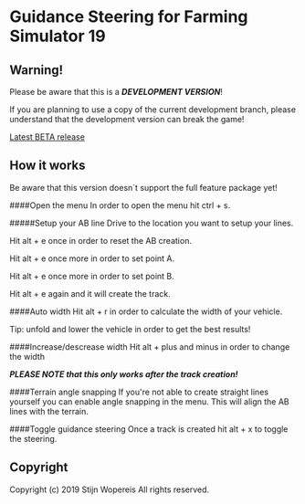# Guidance Steering for Farming Simulator 19

## Warning!
Please be aware that this is a ***DEVELOPMENT VERSION***!

If you are planning to use a copy of the current development branch, please understand that the development version can break the game!

[Latest BETA release](https://github.com/stijnwop)

## How it works
Be aware that this version doesn´t support the full feature package yet!

####Open the menu
In order to open the menu hit ctrl + s.

#####Setup your AB line
Drive to the location you want to setup your lines.

Hit alt + e once in order to reset the AB creation.

Hit alt + e once more in order to set point A.

Hit alt + e once more in order to set point B.

Hit alt + e again and it will create the track.

####Auto width
Hit alt + r in order to calculate the width of your vehicle.

Tip: unfold and lower the vehicle in order to get the best results!

####Increase/descrease width
Hit alt + plus and minus in order to change the width

***PLEASE NOTE that this only works after the track creation!***

####Terrain angle snapping
If you're not able to create straight lines yourself you can enable angle snapping in the menu. This will align the AB lines with the terrain.

####Toggle guidance steering
Once a track is created hit alt + x to toggle the steering.

## Copyright
Copyright (c) 2019 Stijn Wopereis
All rights reserved.